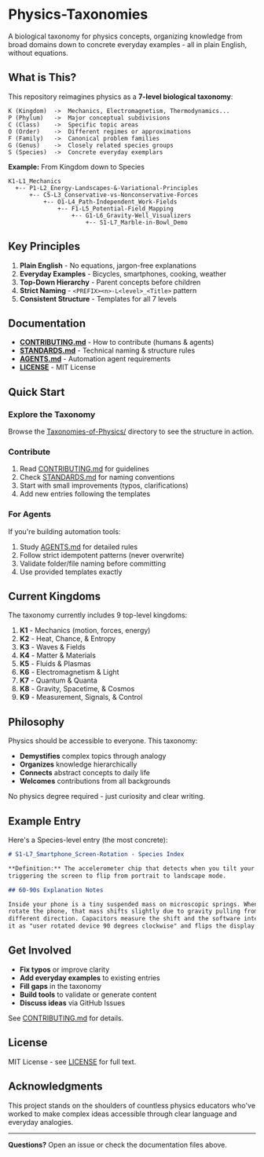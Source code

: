 # Physics-Taxonomies

A biological taxonomy for physics concepts, organizing knowledge from broad domains down to concrete everyday examples - all in plain English, without equations.

## What is This?

This repository reimagines physics as a **7-level biological taxonomy**:

```
K (Kingdom)  ->  Mechanics, Electromagnetism, Thermodynamics...
P (Phylum)   ->  Major conceptual subdivisions
C (Class)    ->  Specific topic areas  
O (Order)    ->  Different regimes or approximations
F (Family)   ->  Canonical problem families
G (Genus)    ->  Closely related species groups
S (Species)  ->  Concrete everyday exemplars
```

**Example:** From Kingdom down to Species
```
K1-L1_Mechanics
  +-- P1-L2_Energy-Landscapes-&-Variational-Principles
      +-- C5-L3_Conservative-vs-Nonconservative-Forces
          +-- O1-L4_Path-Independent_Work-Fields
              +-- F1-L5_Potential-Field_Mapping
                  +-- G1-L6_Gravity-Well_Visualizers
                      +-- S1-L7_Marble-in-Bowl_Demo
```

## Key Principles

1. **Plain English** - No equations, jargon-free explanations
2. **Everyday Examples** - Bicycles, smartphones, cooking, weather
3. **Top-Down Hierarchy** - Parent concepts before children
4. **Strict Naming** - `<PREFIX><n>-L<level>_<Title>` pattern
5. **Consistent Structure** - Templates for all 7 levels

## Documentation

- **[CONTRIBUTING.md](CONTRIBUTING.md)** - How to contribute (humans & agents)
- **[STANDARDS.md](STANDARDS.md)** - Technical naming & structure rules
- **[AGENTS.md](AGENTS.md)** - Automation agent requirements
- **[LICENSE](LICENSE)** - MIT License

## Quick Start

### Explore the Taxonomy

Browse the [Taxonomies-of-Physics/](Taxonomies-of-Physics/) directory to see the structure in action.

### Contribute

1. Read [CONTRIBUTING.md](CONTRIBUTING.md) for guidelines
2. Check [STANDARDS.md](STANDARDS.md) for naming conventions  
3. Start with small improvements (typos, clarifications)
4. Add new entries following the templates

### For Agents

If you're building automation tools:
1. Study [AGENTS.md](AGENTS.md) for detailed rules
2. Follow strict idempotent patterns (never overwrite)
3. Validate folder/file naming before committing
4. Use provided templates exactly

## Current Kingdoms

The taxonomy currently includes 9 top-level kingdoms:

1. **K1** - Mechanics (motion, forces, energy)
2. **K2** - Heat, Chance, & Entropy
3. **K3** - Waves & Fields
4. **K4** - Matter & Materials
5. **K5** - Fluids & Plasmas
6. **K6** - Electromagnetism & Light
7. **K7** - Quantum & Quanta
8. **K8** - Gravity, Spacetime, & Cosmos
9. **K9** - Measurement, Signals, & Control

## Philosophy

Physics should be accessible to everyone. This taxonomy:

- **Demystifies** complex topics through analogy
- **Organizes** knowledge hierarchically  
- **Connects** abstract concepts to daily life
- **Welcomes** contributions from all backgrounds

No physics degree required - just curiosity and clear writing.

## Example Entry

Here's a Species-level entry (the most concrete):

```markdown
# S1-L7_Smartphone_Screen-Rotation - Species Index

**Definition:** The accelerometer chip that detects when you tilt your phone, 
triggering the screen to flip from portrait to landscape mode.

## 60-90s Explanation Notes

Inside your phone is a tiny suspended mass on microscopic springs. When you 
rotate the phone, that mass shifts slightly due to gravity pulling from a 
different direction. Capacitors measure the shift and the software interprets 
it as "user rotated device 90 degrees clockwise" and flips the display.
```

## Get Involved

- **Fix typos** or improve clarity
- **Add everyday examples** to existing entries
- **Fill gaps** in the taxonomy
- **Build tools** to validate or generate content
- **Discuss ideas** via GitHub Issues

See [CONTRIBUTING.md](CONTRIBUTING.md) for details.

## License

MIT License - see [LICENSE](LICENSE) for full text.

## Acknowledgments

This project stands on the shoulders of countless physics educators who've worked to make complex ideas accessible through clear language and everyday analogies.

---

**Questions?** Open an issue or check the documentation files above.
